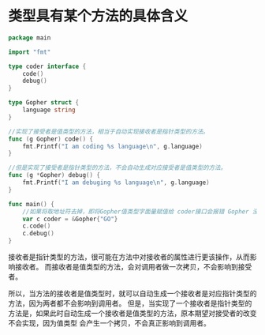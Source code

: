 # 类型具有某个方法的具体含义

```go
package main

import "fmt"

type coder interface {
	code()
	debug()
}

type Gopher struct {
	language string
}

//实现了接受者是值类型的方法，相当于自动实现接收者是指针类型的方法。
func (g Gopher) code() {
	fmt.Printf("I am coding %s language\n", g.language)
}

//但是实现了接受者是指针类型的方法，不会自动生成对应接受者是值类型的方法。
func (g *Gopher) debug() {
	fmt.Printf("I am debuging %s language\n", g.language)
}

func main() {
	//如果将取地址符去掉，即将Gopher值类型字面量赋值给 coder接口会报错 Gopher 没有实现debug 方法
	var c coder = &Gopher{"GO"}
	c.code()
	c.debug()
}
```

接收者是指针类型的方法，很可能在方法中对接收者的属性进行更该操作，从而影响接收者。
而接收者是值类型的方法，会对调用者做一次拷贝，不会影响到接受者。

所以，当方法的接收者是值类型时，就可以自动生成一个接收者是对应指针类型的方法，因为两者都不会影响到调用者。
但是，当实现了一个接收者是指针类型的方法是，如果此时自动生成一个接收者是值类型的方法，原本期望对接受者的改变不会实现，因为值类型
会产生一个拷贝，不会真正影响到调用者。
